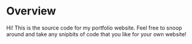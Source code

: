 # Overview 

Hi! This is the source code for my portfolio website. Feel free to snoop around and take any snipbits of code that you like for your own website! 


